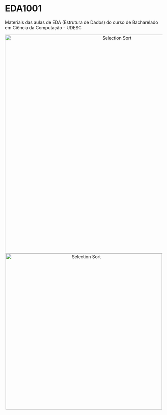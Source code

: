 # EDA1001
Materiais das aulas de EDA (Estrutura de Dados) do curso de Bacharelado em Ciência da Computação - UDESC
 
<p align="center">
  <img class="gatsby-resp-image-image" src="https://miro.medium.com/max/1400/1*5WXRN62ddiM_Gcf4GDdCZg.gif" width="700" title="Selection Sort">
  <img src="https://www.ime.usp.br/~pf/algoritmos/aulas/img/Heapsort-github.gif" width="500" title="Selection Sort">
</p>
